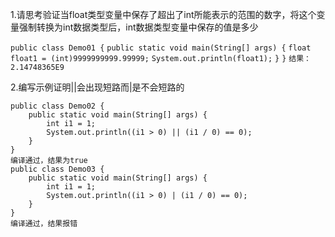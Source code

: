 

1.请思考验证当float类型变量中保存了超出了int所能表示的范围的数字，将这个变量强制转换为int数据类型后，int数据类型变量中保存的值是多少

`public class Demo01 {`
    `public static void main(String[] args) {`
        `float float1 = (int)9999999999.99999;`
        `System.out.println(float1);`
    `}`
`}`
`结果：2.14748365E9`

2.编写示例证明||会出现短路而|是不会短路的   

```
public class Demo02 {
    public static void main(String[] args) {
        int i1 = 1;
        System.out.println((i1 > 0) || (i1 / 0) == 0);
    }
}
编译通过，结果为true
public class Demo03 {
    public static void main(String[] args) {
        int i1 = 1;
        System.out.println((i1 > 0) | (i1 / 0) == 0);
    }
}
编译通过，结果报错
```

